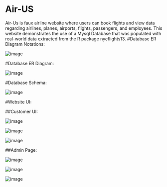 # Air-US
Air-Us is faux airline website where users can book flights and view data regarding airlines, planes, airports, flights, passengers, and employees. This website demonstrates the use of a Mysql Database that was populated with real-world data extracted from the R package nycflights13. 
#Database ER Diagram Notations: 

 ![image](https://user-images.githubusercontent.com/90655361/217896345-5e9c361e-b871-4c41-a441-d82e81d34cb0.png)
 
#Database ER Diagram:

![image](https://user-images.githubusercontent.com/90655361/217896805-e39f4b72-66e0-4c77-b04d-cbdf9bcb5120.png)

#Database Schema:

![image](https://user-images.githubusercontent.com/90655361/217896989-27fd17d9-b5f9-429d-b41d-09d7131b6e1c.png)


#Website UI:

##Customer UI: 

![image](https://user-images.githubusercontent.com/90655361/217897226-c46ae26c-3a22-4b91-a857-bf08242ca458.png)

![image](https://user-images.githubusercontent.com/90655361/217897415-8a773dba-3d99-4815-8512-1c718962e790.png)


![image](https://user-images.githubusercontent.com/90655361/217897497-753f83b8-75bf-4880-a7b5-da57117553c8.png)


##Admin Page:

![image](https://user-images.githubusercontent.com/90655361/217897619-151bd0a7-8723-45a6-89fe-a2d25d983ece.png)

![image](https://user-images.githubusercontent.com/90655361/217897816-09955dbf-c794-4dad-9b9b-06d446070448.png)

![image](https://user-images.githubusercontent.com/90655361/217897882-f8aba185-2a1f-4a13-b934-56db53419b50.png)

